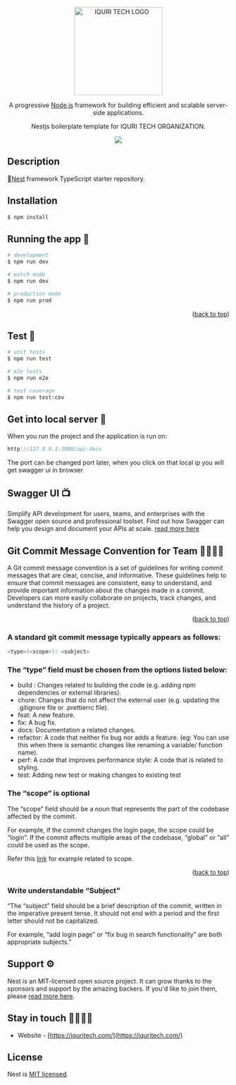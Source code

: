 <a name="readme-top"></a>
<p align="center">
  <a href="http://nestjs.com/" target="blank"><img src="https://scontent.fvte2-1.fna.fbcdn.net/v/t39.30808-6/357383202_593162022969356_4710326278403268151_n.jpg?_nc_cat=105&ccb=1-7&_nc_sid=09cbfe&_nc_eui2=AeFo9Ffc2kQ9YH7GS0iRsnZ-UQ0J0hxcmxRRDQnSHFybFJet5-e8Wk5aq9hW4IOKQUDOUm85pRuC5zE5Tf_OVpto&_nc_ohc=cvyjcMVc1GsAX9YuDKl&_nc_ht=scontent.fvte2-1.fna&oh=00_AfCKrsHHjrxb0r4I85y0eDOdwbvwfWsSPY7a8tyCGn1Eog&oe=64F1B7E5" width="200" alt="IQURI TECH LOGO" /></a>
</p>

  <p align="center">A progressive <a href="http://nodejs.org" target="_blank">Node.js</a> framework for building efficient and scalable server-side applications.</p>
  <p align="center">Nestjs boilerplate template for IQURI TECH ORGANIZATION.</p>
    <p align="center">
  <a href="https://www.facebook.com/iquritech" target="_blank"><img src="https://img.shields.io/badge/facebook-1877F2?style=flat&logo=facebook&logoColor=white"></a>
</p>

<!-- GETTING STARTED -->

## Description

🎉[Nest](https://github.com/nestjs/nest) framework TypeScript starter repository.

## Installation

```bash
$ npm install
```
## Running the app 🚀

```bash
# development
$ npm run dev

# watch mode
$ npm run dev

# production mode
$ npm run prod
```
<p align="right">(<a href="#readme-top">back to top</a>)</p>

## Test 🧪

```bash
# unit tests
$ npm run test

# e2e tests
$ npm run e2e

# test coverage
$ npm run test:cov
```

## Get into local server 📌
When you run the project and the application is run on:
```typescript
http://127.0.0.1:3000/api-docs
```
The port can be changed port later, when you click on that local ip you will get swagger ui in browser

## Swagger UI 📺

Simplify API development for users, teams, and enterprises with the Swagger open source and professional toolset. Find out how Swagger can help you design and document your APIs at scale. [read more here](https://swagger.io/)

## Git Commit Message Convention for Team 🤜🏻🤛🏻
A Git commit message convention is a set of guidelines for writing commit messages that are clear, concise, and informative. These guidelines help to ensure that commit messages are consistent, easy to understand, and provide important information about the changes made in a commit. Developers can more easily collaborate on projects, track changes, and understand the history of a project.

<p align="right">(<a href="#readme-top">back to top</a>)</p>

### A standard git commit message typically appears as follows:
```bash
<type>(<scope>): <subject>
```

### The “type” field must be chosen from the options listed below:
- build : Changes related to building the code (e.g. adding npm dependencies or external libraries).
- chore: Changes that do not affect the external user (e.g. updating the .gitignore file or .prettierrc file).
- feat: A new feature.
- fix: A bug fix.
- docs: Documentation a related changes.
- refactor: A code that neither fix bug nor adds a feature. (eg: You can use this when there is semantic changes like renaming a variable/ function name).
- perf: A code that improves performance style: A code that is related to styling.
- test: Adding new test or making changes to existing test

### The “scope” is optional
The “scope” field should be a noun that represents the part of the codebase affected by the commit.

For example, if the commit changes the login page, the scope could be “login”. If the commit affects multiple areas of the codebase, “global” or “all” could be used as the scope.

Refer this [link](https://karma-runner.github.io/1.0/dev/git-commit-msg.html) for example related to scope.

<p align="right">(<a href="#readme-top">back to top</a>)</p>

### Write understandable “Subject”
“The “subject” field should be a brief description of the commit, written in the imperative present tense. It should not end with a period and the first letter should not be capitalized.

For example, “add login page” or “fix bug in search functionality” are both appropriate subjects.”

## Support ⚙️

Nest is an MIT-licensed open source project. It can grow thanks to the sponsors and support by the amazing backers. If you'd like to join them, please [read more here](https://docs.nestjs.com/support).

## Stay in touch 🫱🏻‍🫲🏻

- Website - [https://iquritech.com/](https://iquritech.com/)


## License

Nest is [MIT licensed](LICENSE).
